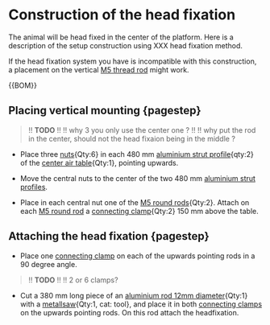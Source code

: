 # Construction of the head fixation 

The animal will be head fixed in the center of the platform. Here is a description of the setup construction using XXX head fixation method.

If the head fixation system you have is incompatible with this construction, a placement on the vertical [M5 thread rod](framework.yml#M5Rod) might work.

{{BOM}}

## Placing vertical mounting {pagestep}

>!! **TODO**
>!!
>!! why 3 you only use the center one ?
>!! 
>!! why put the rod in the center, should not the head fixaion being in the middle ?


- Place three [nuts](connectors.yml#5mmNuts){Qty:6} in each 480 mm [aluminium strut profile](framework.yml#20x20Rod){qty:2} of the [center air table](fromstep){Qty:1}, pointing upwards. 

- Move the central nuts to the center of the two 480 mm [aluminium strut profiles](framework.yml#20x20Rod).

- Place in each central nut one of the [M5 round rods](framework.yml#M5Rod){Qty:2}. Attach on each [M5 round rod](framework.yml#M5Rod) a [connecting clamp](connectors.yml#12mmCC){Qty:2} 150 mm  above the table. 

## Attaching the head fixation {pagestep}

- Place one [connecting clamp](connectors.yml#12mmCC) on each of the upwards pointing rods in a 90 degree angle. 

>!! **TODO**
>!!
>!! 2 or 6 clamps?

- Cut a 380 mm long piece of an  [aluminium rod 12mm diameter](framework.yml#12mmRod){Qty:1} with a [metallsaw](tools.yml#metallsaw){Qty:1, cat: tool}, and place it in both [connecting clamps](connectors.yml#12mmCC) on the upwards pointing rods. On this rod attach the headfixation.


